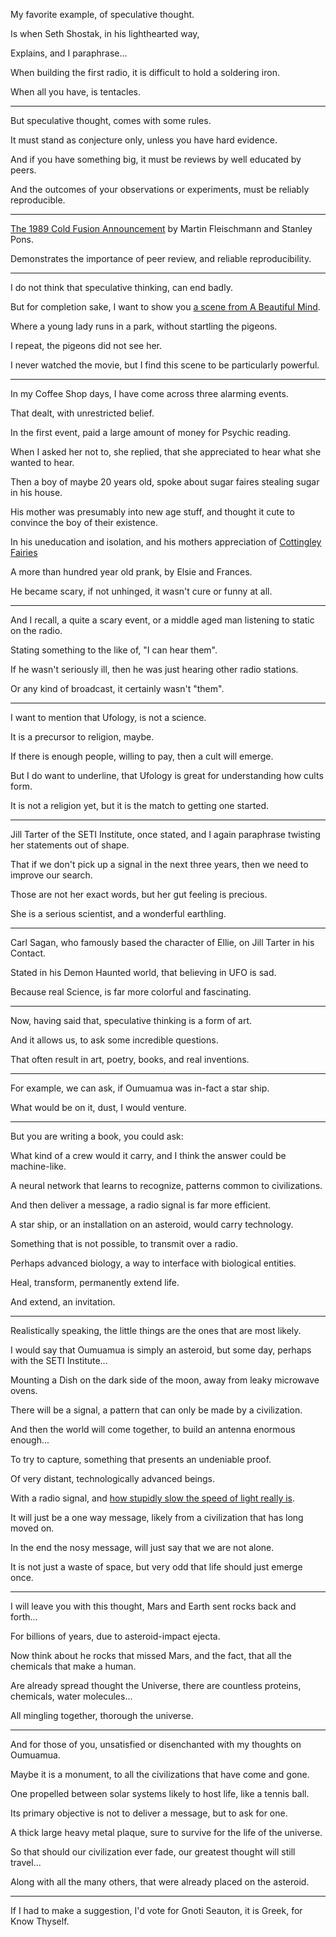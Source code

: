 My favorite example,
of speculative thought.

Is when Seth Shostak,
in his lighthearted way,

Explains,
and I paraphrase...

When building the first radio,
it is difficult to hold a soldering iron.

When all you have,
is tentacles.

---

But speculative thought,
comes with some rules.

It must stand as conjecture only,
unless you have hard evidence.

And if you have something big,
it must be reviews by well educated by peers.

And the outcomes of your observations or experiments,
must be reliably reproducible.

---

[The 1989 Cold Fusion Announcement][1] by
Martin Fleischmann and Stanley Pons.

Demonstrates the importance of peer review,
and reliable reproducibility.

---

I do not think that speculative thinking,
can end badly.

But for completion sake,
I want to show you [a scene from A Beautiful Mind][2].

Where a young lady runs in a park,
without startling the pigeons.

I repeat,
the pigeons did not see her.

I never watched the movie,
but I find this scene to be particularly powerful.

---

In my Coffee Shop days,
I have come across three alarming events.

That dealt,
with unrestricted belief.

In the first event,
paid a large amount of money for Psychic reading.

When I asked her not to,
she replied, that she appreciated to hear what she wanted to hear.

Then a boy of maybe 20 years old,
spoke about sugar faires stealing sugar in his house.

His mother was presumably into new age stuff,
and thought it cute to convince the boy of their existence.

In his uneducation and isolation,
and his mothers appreciation of [Cottingley Fairies][3]

A more than hundred year old prank,
by Elsie and Frances.

He became scary, if not unhinged,
it wasn't cure or funny at all.

---

And I recall, a quite a scary event,
or a middle aged man listening to static on the radio.

Stating something to the like of,
"I can hear them".

If he wasn't seriously ill,
then he was just hearing other radio stations.

Or any kind of broadcast,
it certainly wasn't "them".

---

I want to mention that Ufology,
is not a science.

It is a precursor to religion,
maybe.

If there is enough people,
willing to pay, then a cult will emerge.

But I do want to underline,
that Ufology is great for understanding how cults form.

It is not a religion yet,
but it is the match to getting one started.

---

Jill Tarter of the SETI Institute,
once stated, and I again paraphrase twisting her statements out of shape.

That if we don't pick up a signal in the next three years,
then we need to improve our search.

Those are not her exact words,
but her gut feeling is precious.

She is a serious scientist,
and a wonderful earthling.

---

Carl Sagan, who famously based the character of Ellie,
on Jill Tarter in his Contact.

Stated in his Demon Haunted world,
that believing in UFO is sad.

Because real Science,
is far more colorful and fascinating.

---

Now, having said that,
speculative thinking is a form of art.

And it allows us,
to ask some incredible questions.

That often result in art, poetry,
books, and real inventions.

---

For example, we can ask,
if Oumuamua was in-fact a star ship.

What would be on it,
dust, I would venture.

---

But you are writing a book,
you could ask:

What kind of a crew would it carry,
and I think the answer could be machine-like.

A neural network that learns to recognize,
patterns common to civilizations.

And then deliver a message,
a radio signal is far more efficient.

A star ship, or an installation on an asteroid,
would carry technology.

Something that is not possible,
to transmit over a radio.

Perhaps advanced biology,
a way to interface with biological entities.

Heal, transform,
permanently extend life.

And extend,
an invitation.

---

Realistically speaking,
the little things are the ones that are most likely.

I would say that Oumuamua is simply an asteroid,
but some day, perhaps with the SETI Institute...

Mounting a Dish on the dark side of the moon,
away from leaky microwave ovens.

There will be a signal,
a pattern that can only be made by a civilization.

And then the world will come together,
to build an antenna enormous enough...

To try to capture,
something that presents an undeniable proof.

Of very distant,
technologically advanced beings.

With a radio signal,
and [how stupidly slow the speed of light really is][4].

It will just be a one way message,
likely from a civilization that has long moved on.

In the end the nosy message,
will just say that we are not alone.

It is not just a waste of space,
but very odd that life should just emerge once.

---

I will leave you with this thought,
Mars and Earth sent rocks back and forth...

For billions of years,
due to asteroid-impact ejecta.

Now think about he rocks that missed Mars,
and the fact, that all the chemicals that make a human.

Are already spread thought the Universe,
there are countless proteins, chemicals, water molecules...

All mingling together,
thorough the universe.

---

And for those of you,
unsatisfied or disenchanted with my thoughts on Oumuamua.

Maybe it is a monument,
to all the civilizations that have come and gone.

One propelled between solar systems likely to host life,
like a tennis ball.

Its primary objective is not to deliver a message,
but to ask for one.

A thick large heavy metal plaque,
sure to survive for the life of the universe.

So that should our civilization ever fade,
our greatest thought will still travel...

Along with all the many others,
that were already placed on the asteroid.

---

If I had to make a suggestion,
I'd vote for Gnoti Seauton, it is Greek, for Know Thyself.

[1]: https://www.youtube.com/watch?v=6CfHaeQo6oU
[2]: https://youtu.be/fg99s1YM1bM?t=56
[3]: https://youtu.be/I6zeyU-EUxU?t=15
[4]: https://www.youtube.com/watch?v=nQUwHdSAhmw
